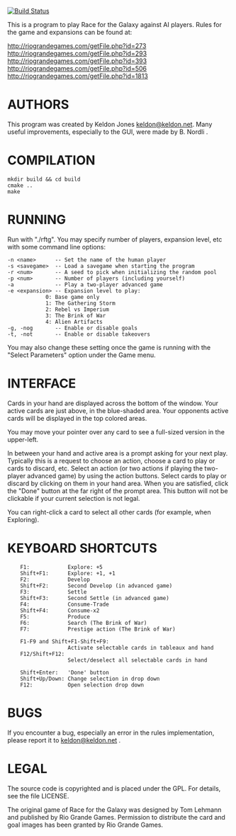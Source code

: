 [![Build Status](https://drone.io/github.com/Mizux/rftg/status.png)](https://drone.io/github.com/Mizux/rftg/latest)

This is a program to play Race for the Galaxy against AI players.  Rules
for the game and expansions can be found at:

http://riograndegames.com/getFile.php?id=273  
http://riograndegames.com/getFile.php?id=293  
http://riograndegames.com/getFile.php?id=393  
http://riograndegames.com/getFile.php?id=506  
http://riograndegames.com/getFile.php?id=1813  

AUTHORS
=======
This program was created by Keldon Jones <keldon@keldon.net>.  Many
useful improvements, especially to the GUI, were made by B. Nordli
<BGG user borgemik>.

COMPILATION
===========
	mkdir build && cd build
	cmake ..
	make

RUNNING
=======
Run with "./rftg".  You may specify number of players, expansion level,
etc with some command line options:

	-n <name>      -- Set the name of the human player
	-s <savegame>  -- Load a savegame when starting the program
	-r <num>       -- A seed to pick when initializing the random pool
	-p <num>       -- Number of players (including yourself)
	-a             -- Play a two-player advanced game
	-e <expansion> -- Expansion level to play:
				0: Base game only
				1: The Gathering Storm
				2: Rebel vs Imperium
				3: The Brink of War
				4: Alien Artifacts
	-g, -nog       -- Enable or disable goals
	-t, -not       -- Enable or disable takeovers

You may also change these setting once the game is running with the
"Select Parameters" option under the Game menu.

INTERFACE
=========
Cards in your hand are displayed across the bottom of the window.  Your
active cards are just above, in the blue-shaded area.  Your opponents
active cards will be displayed in the top colored areas.

You may move your pointer over any card to see a full-sized version in
the upper-left.

In between your hand and active area is a prompt asking for your next
play.  Typically this is a request to choose an action, choose a card
to play or cards to discard, etc.  Select an action (or two actions if
playing the two-player advanced game) by using the action buttons.
Select cards to play or discard by clicking on them in your hand area.
When you are satisfied, click the "Done" button at the far right of the
prompt area.  This button will not be clickable if your current
selection is not legal.

You can right-click a card to select all other cards (for example, when
Exploring).

KEYBOARD SHORTCUTS
==================
        F1:            Explore: +5
        Shift+F1:      Explore: +1, +1
        F2:            Develop
        Shift+F2:      Second Develop (in advanced game)
        F3:            Settle
        Shift+F3:      Second Settle (in advanced game)
        F4:            Consume-Trade
        Shift+F4:      Consume-x2
        F5:            Produce
        F6:            Search (The Brink of War)
        F7:            Prestige action (The Brink of War)

        F1-F9 and Shift+F1-Shift+F9:
                       Activate selectable cards in tableaux and hand
        F12/Shift+F12:
                       Select/deselect all selectable cards in hand

        Shift+Enter:   'Done' button
        Shift+Up/Down: Change selection in drop down
        F12:           Open selection drop down

BUGS
====
If you encounter a bug, especially an error in the rules implementation,
please report it to keldon@keldon.net .

LEGAL
=====
The source code is copyrighted and is placed under the GPL.  For details,
see the file LICENSE.

The original game of Race for the Galaxy was designed by Tom Lehmann and
published by Rio Grande Games.  Permission to distribute the card and
goal images has been granted by Rio Grande Games.
